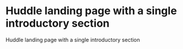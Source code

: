 # Huddle landing page with a single introductory section
 Huddle landing page with a single introductory section
